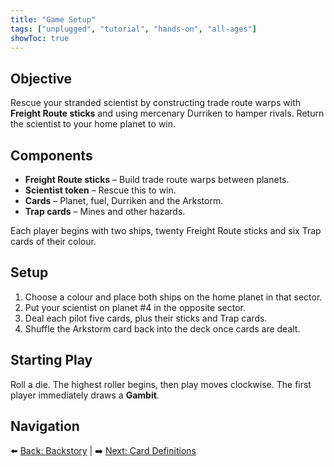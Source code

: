 ```yaml
---
title: "Game Setup"
tags: ["unplugged", "tutorial", "hands-on", "all-ages"]
showToc: true
---
```


## Objective

Rescue your stranded scientist by constructing trade route warps with **Freight Route sticks** and using mercenary Durriken to hamper rivals. Return the scientist to your home planet to win.

## Components

- **Freight Route sticks** – Build trade route warps between planets.
- **Scientist token** – Rescue this to win.
- **Cards** – Planet, fuel, Durriken and the Arkstorm.
- **Trap cards** – Mines and other hazards.

Each player begins with two ships, twenty Freight Route sticks and six Trap cards of their colour.

## Setup

1. Choose a colour and place both ships on the home planet in that sector.
2. Put your scientist on planet #4 in the opposite sector.
3. Deal each pilot five cards, plus their sticks and Trap cards.
4. Shuffle the Arkstorm card back into the deck once cards are dealt.

## Starting Play

Roll a die. The highest roller begins, then play moves clockwise. The first player immediately draws a **Gambit**.

## Navigation

⬅️ [Back: Backstory](/pilots_of_gallaxia/backstory) | ➡️ [Next: Card Definitions](/pilots_of_gallaxia/card_definitions)
